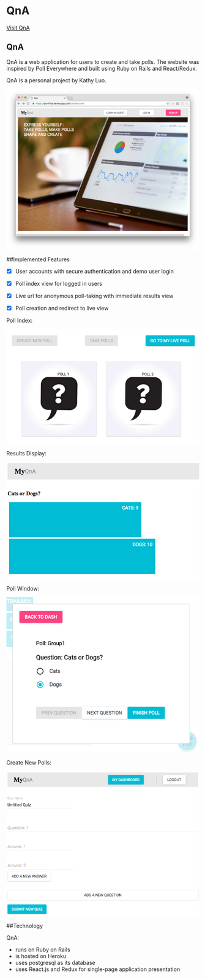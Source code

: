 # QnA

[Visit QnA][heroku]

[heroku]: https://qna-final.herokuapp.com

## QnA

QnA is a web application for users to create and take polls. The website was inspired by Poll Everywhere and built using Ruby on Rails and React/Redux.

QnA is a personal project by Kathy Luo.

![QnA Welcome Screen](/docs/images/homepage.png?raw=true "Homepage")

##Implemented Features

- [x] User accounts with secure authentication and demo user login
- [x] Poll index view for logged in users
- [x] Live url for anonymous poll-taking with immediate results view
- [x] Poll creation and redirect to live view


Poll Index:

![Poll Index](/docs/images/pollindex.png?raw=true "Poll Index")


Results Display:

![Live Results](/docs/images/liveview.png?raw=true "Live Results")


Poll Window:

![Taking Polls](/docs/images/takepolls.png?raw=true "Taking Polls")

Create New Polls:

![Creating Polls](/docs/images/Create_poll.png?raw=true "Creating Polls")

##Technology

QnA:
- runs on Ruby on Rails
- is hosted on Heroku
- uses postgresql as its database
- uses React.js and Redux for single-page application presentation
